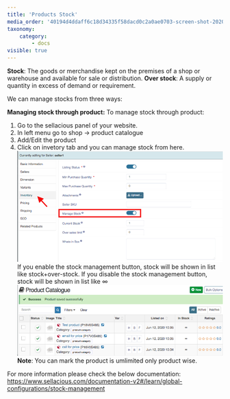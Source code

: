 ```yaml
---
title: 'Products Stock'
media_order: '40194d4ddaff6c18d34335f58dacd0c2a0ae0703-screen-shot-2020-06-12-at-73203-pm.png,manage stock.png,Screen Shot 2020-06-12 at 7.32.03 PM.png'
taxonomy:
    category:
        - docs
visible: true
---
```


**Stock**: The goods or merchandise kept on the premises of a shop or warehouse and available for sale or distribution.
**Over stock**: A supply or quantity in excess of demand or requirement.

We can manage stocks from three ways:

**Managing stock through product:** To manage stock through product:

1. Go to the sellacious panel of your website.
2. In left menu go to shop -> product catalogue
3. Add/Edit the product
4. Click on invetory tab and you can manage stock from here.
![](manage%20stock.png)
If you enable the stock management button, stock will be shown in list like stock+over-stock.
If you disable the stock management button, stock will be shown in list like ∞
![](Screen%20Shot%202020-06-12%20at%207.32.03%20PM.png)
**Note**: You can mark the product is umlimited only product wise.

For more information please check the below documentation:
https://www.sellacious.com/documentation-v2#/learn/global-configurations/stock-management



